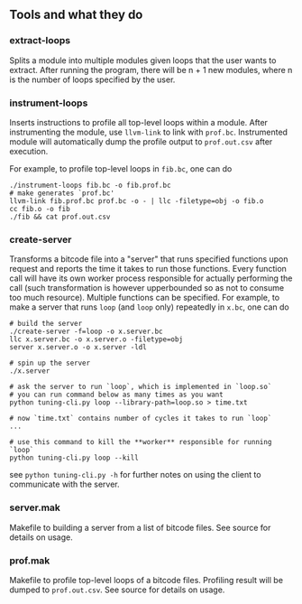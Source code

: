 ## Tools and what they do
### extract-loops
Splits a module into multiple modules given loops that the user wants to extract. After running the program, there will be n + 1 new modules, where n is the number of loops specified by the user.
### instrument-loops
Inserts instructions to profile all top-level loops within a module. After instrumenting the module, use `llvm-link` to link with `prof.bc`. Instrumented module will automatically dump the profile output to `prof.out.csv` after execution.
 
For example, to profile top-level loops in `fib.bc`, one can do
```shell
./instrument-loops fib.bc -o fib.prof.bc
# make generates `prof.bc'
llvm-link fib.prof.bc prof.bc -o - | llc -filetype=obj -o fib.o
cc fib.o -o fib
./fib && cat prof.out.csv
```
### create-server
Transforms a bitcode file into a "server" that runs specified functions upon request and reports the time it takes to run those functions. Every function call will have its own worker process responsible for actually performing the call (such transformation is however upperbounded so as not to consume too much resource). Multiple functions can be specified. For example, to make a server that runs `loop` (and `loop` only) repeatedly in `x.bc`, one can do
```shell
# build the server
./create-server -f=loop -o x.server.bc
llc x.server.bc -o x.server.o -filetype=obj 
server x.server.o -o x.server -ldl

# spin up the server
./x.server

# ask the server to run `loop`, which is implemented in `loop.so`
# you can run command below as many times as you want
python tuning-cli.py loop --library-path=loop.so > time.txt

# now `time.txt` contains number of cycles it takes to run `loop`
...

# use this command to kill the **worker** responsible for running `loop`
python tuning-cli.py loop --kill
```
see `python tuning-cli.py -h` for further notes on using the client to communicate with the server.
### server.mak
Makefile to building a server from a list of bitcode files. See source for details on usage.
### prof.mak
Makefile to profile top-level loops of a bitcode files. Profiling result will be dumped to `prof.out.csv`. See source for details on usage.
